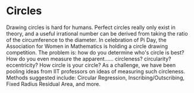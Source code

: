 # Circles
Drawing circles is hard for humans. Perfect circles really only exist in theory, and a useful irrational number can be derived from taking the ratio of the circumference to the diameter. In celebration of Pi Day, the Association for Women in Mathematics is holding a circle drawing competition. The problem is: how do you determine who's circle is best? How do you even measure the apparent...... circleness? circularity? eccentricity? How circle is your circle? As a challenge, we have been pooling ideas from IIT professors on ideas of measuring such circleness. Methods suggested include: Circular Regression, Inscribing/Outscribing, Fixed Radius Residual Area, and more.
